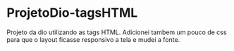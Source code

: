 # ProjetoDio-tagsHTML
Projeto da dio utilizando as tags HTML. Adicionei tambem um pouco de css para que o layout ficasse responsivo a tela e mudei a fonte.
